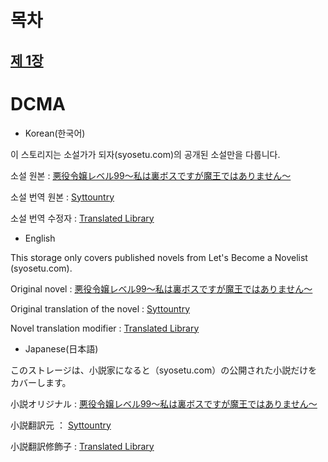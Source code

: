 # 목차
## [제 1장](/악역%20영애%20레벨%2099/제%201장)







# DCMA
- Korean(한국어)

이 스토리지는 소설가가 되자(syosetu.com)의 공개된 소설만을 다룹니다.


소설 원본 : [悪役令嬢レベル99～私は裏ボスですが魔王ではありません～](https://ncode.syosetu.com/n0284ev)

소설 번역 원본 : [Syttountry](https://blog.naver.com/syttountry)

소설 번역 수정자 : [Translated Library](https://github.com/TranslatedLibrary)


- English

This storage only covers published novels from Let's Become a Novelist (syosetu.com).


Original novel : [悪役令嬢レベル99～私は裏ボスですが魔王ではありません～](https://ncode.syosetu.com/n0284ev)

Original translation of the novel : [Syttountry](https://blog.naver.com/syttountry)

Novel translation modifier : [Translated Library](https://github.com/TranslatedLibrary)


- Japanese(日本語)

このストレージは、小説家になると（syosetu.com）の公開された小説だけをカバーします。


小説オリジナル : [悪役令嬢レベル99～私は裏ボスですが魔王ではありません～](https://ncode.syosetu.com/n0284ev)

小説翻訳元 ： [Syttountry](https://blog.naver.com/syttountry)

小説翻訳修飾子 : [Translated Library](https://github.com/TranslatedLibrary)
